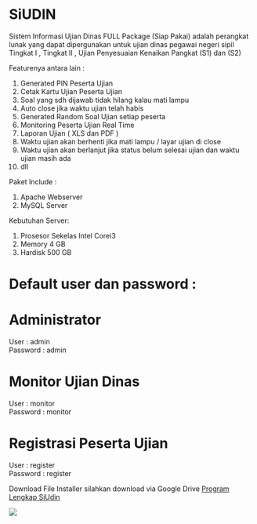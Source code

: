# SiUDIN
Sistem Informasi Ujian Dinas FULL Package (Siap Pakai) adalah perangkat lunak yang dapat dipergunakan untuk ujian dinas pegawai negeri sipil Tingkat I , Tingkat II , Ujian Penyesuaian Kenaikan Pangkat (S1) dan (S2)

Featurenya antara lain  :
1. Generated PIN Peserta Ujian
2. Cetak Kartu Ujian Peserta Ujian
3. Soal yang sdh dijawab tidak hilang kalau mati lampu
4. Auto close jika waktu ujian telah habis
5. Generated Random Soal  Ujian setiap peserta
6. Monitoring Peserta Ujian Real Time
7. Laporan Ujian ( XLS dan PDF )
8. Waktu ujian akan berhenti jika mati lampu / layar ujian di close
9. Waktu ujian akan berlanjut jika status belum selesai ujian dan waktu ujian masih ada
10. dll

Paket Include :
1. Apache Webserver
2. MySQL Server

Kebutuhan Server:
1. Prosesor Sekelas Intel Corei3
2. Memory 4 GB
3. Hardisk 500 GB

Default user dan password :
===========================
Administrator
==========================
User      : admin<br/>
Password  : admin

Monitor Ujian Dinas
====================
User      : monitor<br/>
Password  : monitor

Registrasi Peserta Ujian
========================
User      : register<br/>
Password  : register

Download  File Installer silahkan download via Google Drive <a href="https://drive.google.com/uc?id=16HJ-PK9ysfjz3xn_VnFSeyXRSgXtkjBg&export=download"> Program Lengkap SiUdin</a> 


<img src="https://github.com/papamas/udin/blob/master/Screenshot/Dashboard%20Ujian.jpg" />



